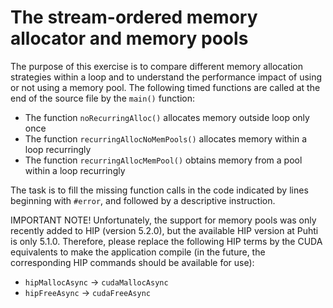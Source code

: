 # The stream-ordered memory allocator and memory pools

The purpose of this exercise is to compare different memory allocation strategies within a loop and to understand the performance impact of using or not using a memory pool. The following timed functions are called at the end of the source file by the `main()` function:

* The function `noRecurringAlloc()` allocates memory outside loop only once
* The function `recurringAllocNoMemPools()` allocates memory within a loop recurringly
* The function `recurringAllocMemPool()` obtains memory from a pool within a loop recurringly

The task is to fill the missing function calls in the code indicated by lines beginning with `#error`, and followed by a descriptive instruction.

IMPORTANT NOTE! Unfortunately, the support for memory pools was only recently added to HIP (version 5.2.0), but the available HIP version at Puhti is only 5.1.0. Therefore, please replace the following HIP terms by the CUDA equivalents to make the application compile (in the future, the corresponding HIP commands should be available for use): 

* `hipMallocAsync` -> `cudaMallocAsync`
* `hipFreeAsync` -> `cudaFreeAsync`
